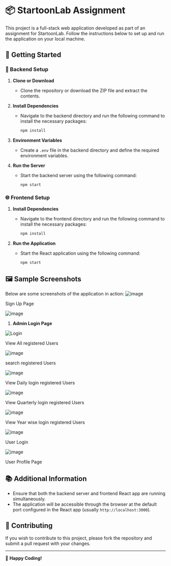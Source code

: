 # 📦 StartoonLab Assignment

This project is a full-stack web application developed as part of an assignment for StartoonLab. Follow the instructions below to set up and run the application on your local machine.

## 🚀 Getting Started

### 🔧 Backend Setup

1. **Clone or Download**  
   - Clone the repository or download the ZIP file and extract the contents.

2. **Install Dependencies**  
   - Navigate to the backend directory and run the following command to install the necessary packages:
     ```bash
     npm install
     ```

3. **Environment Variables**  
   - Create a `.env` file in the backend directory and define the required environment variables.

4. **Run the Server**  
   - Start the backend server using the following command:
     ```bash
     npm start
     ```

### 🌐 Frontend Setup

1. **Install Dependencies**  
   - Navigate to the frontend directory and run the following command to install the necessary packages:
     ```bash
     npm install
     ```

2. **Run the Application**  
   - Start the React application using the following command:
     ```bash
     npm start
     ```

## 🖼️ Sample Screenshots

Below are some screenshots of the application in action:
![image](https://github.com/user-attachments/assets/90b94beb-a094-4fc3-b606-8b7ff3fff91b)

Sign Up Page

![image](https://github.com/user-attachments/assets/fb9abace-2fc4-46e7-9ec4-d66370c90569)

1. **Admin Login Page** 

![Login](https://github.com/user-attachments/assets/d8e10e1f-cfe5-4183-8849-819352f5e029)

View All registered Users

![image](https://github.com/user-attachments/assets/84eea78c-43ba-4231-8681-2e5ad340a2e2)

search registered Users

![image](https://github.com/user-attachments/assets/7abd8d7a-0011-4e60-a921-d2fff4ca54ce)

View Daily login  registered Users

![image](https://github.com/user-attachments/assets/97239413-19bf-4a81-83b3-96124fa6a3ca)

View Quarterly login  registered Users

![image](https://github.com/user-attachments/assets/bf11aa96-b927-4959-a8f7-4f7cfb5338f6)

View Year wise login  registered Users

![image](https://github.com/user-attachments/assets/63e90094-a3ef-4530-b002-45192f2bba48)

User Login

![image](https://github.com/user-attachments/assets/e255556e-3238-48e6-9f9e-cc0e91019749)

User Profile Page



## 📚 Additional Information

- Ensure that both the backend server and frontend React app are running simultaneously.
- The application will be accessible through the browser at the default port configured in the React app (usually `http://localhost:3000`).

## 🤝 Contributing

If you wish to contribute to this project, please fork the repository and submit a pull request with your changes.

---

🎉 **Happy Coding!**

